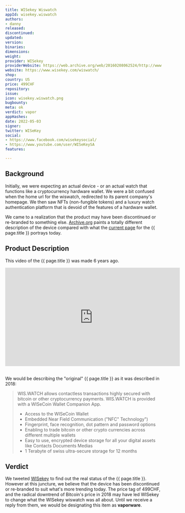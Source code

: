 ```yaml
---
title: WISekey Wiswatch
appId: wisekey.wiswatch
authors:
- danny
released: 
discontinued: 
updated: 
version: 
binaries: 
dimensions: 
weight: 
provider: WISekey
providerWebsite: https://web.archive.org/web/20160208062524/http://www.wis.watch/
website: https://www.wisekey.com/wiswatch/
shop: 
country: US
price: 499CHF
repository: 
issue: 
icon: wisekey.wiswatch.png
bugbounty: 
meta: ok
verdict: vapor
appHashes: 
date: 2022-05-03
signer: 
twitter: WISeKey
social:
- https://www.facebook.com/wisekeysocial/
- https://www.youtube.com/user/WISeKeySA
features: 

---
```


## Background 

Initially, we were expecting an actual device - or an actual watch that functions like a cryptocurrency hardware wallet. We were a bit confused when the home url for the wiswatch, redirected to its parent company's homepage. We then saw NFTs (non-fungible tokens) and a luxury watch authentication platform that is devoid of the features of a hardware wallet. 

We came to a realization that the product may have been discontinued or re-branded to something else. [Archive.org](https://web.archive.org/web/20160208062524/http://www.wis.watch/) paints a totally different description of the device compared with what the [current page](https://www.wisekey.com/wiswatch/) for the {{ page.title }} portrays today.  

## Product Description 

This video of the {{ page.title }} was made 6 years ago.

<iframe width="560" height="315" src="https://www.youtube.com/embed/0CKyjxPE42Y" title="YouTube video player" frameborder="0" allow="accelerometer; autoplay; clipboard-write; encrypted-media; gyroscope; picture-in-picture" allowfullscreen></iframe><br /><br />

We would be describing the "original" {{ page.title }} as it was described in 2018: 

> WIS.WATCH allows contactless transactions highly secured with bitcoin or other cryptocurrency payments. WIS.WATCH is provided with a WISeCoin Wallet Companion App.
>
> - Access to the WISeCoin Wallet
> - Embedded Near Field Communication ("NFC" Technology")
> - Fingerprint, face recognition, dot pattern and password options
> - Enabling to trade bitcoin or other crypto currencies across different multiple wallets
> - Easy to use, encrypted device storage for all your digital assets like Contacts Documents Medias
> - 1 Terabyte of swiss ultra-secure storage for 12 months

## Verdict 

We tweeted [WISekey](https://twitter.com/BitcoinWalletz/status/1518487520904101888) to find out the real status of the {{ page.title }}. However at this juncture, we believe that the device has been discontinued or re-branded to suit what's more trending today. The price tag of 499CHF, and the radical downtrend of Bitcoin's price in 2018 may have led WISekey to change what the WISekey wiswatch was all about. Until we receive a reply from them, we would be designating this item as **vaporware**.

 


